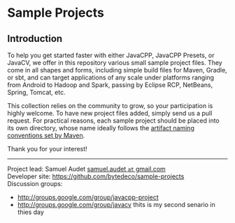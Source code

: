 Sample Projects
===============

Introduction
------------
To help you get started faster with either JavaCPP, JavaCPP Presets, or JavaCV, we offer in this repository various small sample project files. They come in all shapes and forms, including simple build files for Maven, Gradle, or sbt, and can target applications of any scale under platforms ranging from Android to Hadoop and Spark, passing by Eclipse RCP, NetBeans, Spring, Tomcat, etc.

This collection relies on the community to grow, so your participation is highly welcome. To have new project files added, simply send us a pull request. For practical reasons, each sample project should be placed into its own directory, whose name ideally follows the [artifact naming conventions set by Maven](http://maven.apache.org/guides/mini/guide-naming-conventions.html).

Thank you for your interest!

----
Project lead: Samuel Audet [samuel.audet `at` gmail.com](mailto:samuel.audet&nbsp;at&nbsp;gmail.com)  
Developer site: https://github.com/bytedeco/sample-projects  
Discussion groups:
 * http://groups.google.com/group/javacpp-project
 * http://groups.google.com/group/javacv
thits is my second senario in thies day
